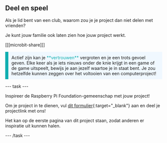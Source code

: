 ## Deel en speel

Als je lid bent van een club, waarom zou je je project dan niet delen met vrienden?

Je kunt jouw familie ook laten zien hoe jouw project werkt.

[[[microbit-share]]]

<p style="border-left: solid; border-width:10px; border-color: #0faeb0; background-color: aliceblue; padding: 10px;">
  Actief zijn kan je <span style="color: #0faeb0">**vertrouwen**</span> vergroten en je een trots gevoel geven. Elke keer als je iets nieuws onder de knie krijgt in een game of de game uitspeelt, bewijs je aan jezelf waartoe je in staat bent. Je zou hetzelfde kunnen zeggen over het voltooien van een computerproject!
</p>

--- task ---

Inspireer de Raspberry Pi Foundation-gemeenschap met jouw project!

Om je project in te dienen, vul [dit formulier](https://form.raspberrypi.org/f/community-project-submissions){:target="_blank"} aan en deel je projectlink met ons!

Het kan op de eerste pagina van dit project staan, zodat anderen er inspiratie uit kunnen halen.

--- /task ---
